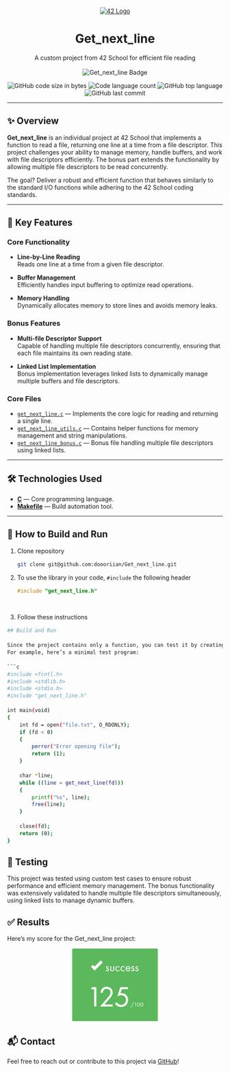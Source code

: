 <br />
<p align="center">
  <a href="https://raw.githubusercontent.com/othneildrew/Best-README-Template/master/images/logo.png">
    <img src="https://upload.wikimedia.org/wikipedia/commons/thumb/8/8d/42_Logo.svg/1200px-42_Logo.svg.png" alt="42 Logo" width="250" height="250">
  </a>

  <h1 align="center">Get_next_line</h1>

  <p align="center">
    A custom project from 42 School for efficient file reading
    <br />
    <br />
    <img src="https://github.com/doooriian/42-Badges/blob/main/badges/get_next_linem.png" alt="Get_next_line Badge" width="150">
  </p>
</p>

<p align="center">
  <img alt="GitHub code size in bytes" src="https://img.shields.io/github/languages/code-size/doooriian/Get_next_line?color=1A237E" />
  <img alt="Code language count" src="https://img.shields.io/github/languages/count/doooriian/Get_next_line?color=00BCD4" />
  <img alt="GitHub top language" src="https://img.shields.io/github/languages/top/doooriian/Get_next_line?color=7B1FA2" />
  <img alt="GitHub last commit" src="https://img.shields.io/github/last-commit/doooriian/Get_next_line?color=D32F2F" />
</p>

---

## ✨ Overview

**Get_next_line** is an individual project at 42 School that implements a function to read a file, returning one line at a time from a file descriptor. This project challenges your ability to manage memory, handle buffers, and work with file descriptors efficiently. The bonus part extends the functionality by allowing multiple file descriptors to be read concurrently.

The goal? Deliver a robust and efficient function that behaves similarly to the standard I/O functions while adhering to the 42 School coding standards.

---

## 📑 Key Features

### Core Functionality
- **Line-by-Line Reading**  
  Reads one line at a time from a given file descriptor.
  
- **Buffer Management**  
  Efficiently handles input buffering to optimize read operations.

- **Memory Handling**  
  Dynamically allocates memory to store lines and avoids memory leaks.

### Bonus Features
- **Multi-file Descriptor Support**  
  Capable of handling multiple file descriptors concurrently, ensuring that each file maintains its own reading state.
  
- **Linked List Implementation**  
  Bonus implementation leverages linked lists to dynamically manage multiple buffers and file descriptors.

### Core Files
- [`get_next_line.c`](https://github.com/doooriian/Get_next_line/blob/main/get_next_line.c) — Implements the core logic for reading and returning a single line.
- [`get_next_line_utils.c`](https://github.com/doooriian/Get_next_line/blob/main/get_next_line_utils.c) — Contains helper functions for memory management and string manipulations.
- [`get_next_line_bonus.c`](https://github.com/doooriian/Get_next_line/blob/main/get_next_line_bonus.c) — Bonus file handling multiple file descriptors using linked lists.

---

## 🛠️ Technologies Used
- **[C](https://devdocs.io/c/)** — Core programming language.
- **[Makefile](https://www.gnu.org/software/make/manual/make.html)** — Build automation tool.

---

## 🚀 How to Build and Run

1. Clone repository
    ```bash
    git clone git@github.com:doooriian/Get_next_line.git
    ```

2. To use the library in your code, `#include` the following header
    ```c
    #include "get_next_line.h"

</br>


3. Follow these instructions
```bash
## Build and Run

Since the project contains only a function, you can test it by creating a simple `main.c` file that calls `get_next_line`
For example, here’s a minimal test program:

```c
#include <fcntl.h>
#include <stdlib.h>
#include <stdio.h>
#include "get_next_line.h"

int main(void)
{
    int fd = open("file.txt", O_RDONLY);
    if (fd < 0)
    {
        perror("Error opening file");
        return (1);
    }

    char *line;
    while ((line = get_next_line(fd)))
    {
        printf("%s", line);
        free(line);
    }

    close(fd);
    return (0);
}


```
## 🧪 Testing

This project was tested using custom test cases to ensure robust performance and efficient memory management. The bonus functionality was extensively validated to handle multiple file descriptors simultaneously, using linked lists to manage dynamic buffers.

## ✅ Results

Here’s my score for the Get_next_line project:

<p align="center">
  <img src="https://github.com/doooriian/42-Badges/blob/main/badges/LibftGrade.png" alt="Get_next_line Grade">
</p>

## 📬 Contact

Feel free to reach out or contribute to this project via [GitHub](https://github.com/doooriian)!
